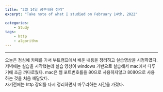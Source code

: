 ```yaml
---
title: "2월 14일 공부내용 정리"
excerpt: "Take note of what I studied on February 14th, 2022"

categories:    
    - Study
tags:
    - http
    - algorithm
---
```


---
오늘은 점심에 카페를 가서 부트캠프에서 배운 내용을 정리하고 실습영상을 시청하였다. 저녁에는 실습을 시작했는데 
실습 영상이 windows 기반으로 실습해서 mac에서 다루기에 조금 까다로웠다. mac은 웹 포트번호를을 80으로 사용하지않고 8080으로 
사용하는 것을 처음 깨달았다.   
자기전에는 http 강의를 다시 정리하면서 마무리하는 시간을 가졌다.